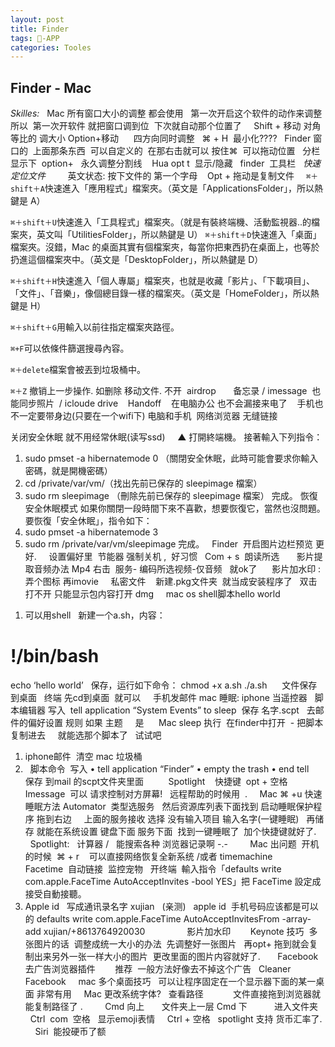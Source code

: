 ```yaml
---
layout: post
title: Finder  
tags: -APP
categories: Tooles
---
```


## Finder - Mac

*Skilles:*
 
Mac 所有窗口大小的调整 都会使用   第一次开启这个软件的动作来调整  
所以  第一次开软件 就把窗口调到位  下次就自动那个位置了
 
 
Shift + 移动       对角等比的 调大小
Option+移动      四方向同时调整
 
⌘ + H  最小化????
 
Finder 窗口的  上面那条东西  可以自定义的  在那右击就可以
按住⌘  可以拖动位置
 
分栏显示下  option+   永久调整分割线  
 
Hua opt t  显示/隐藏   finder  工具栏
 
*快速定位文件*         英文状态: 按下文件的 第一个字母  
 
Opt + 拖动是复制文件 
 
` ⌘＋shift＋A`快速進入「應用程式」檔案夾。（英文是「ApplicationsFolder」，所以熱鍵是 A）

`⌘＋shift＋U`快速進入「工具程式」檔案夾。（就是有裝終端機、活動監視器..的檔案夾，英文叫「UtilitiesFolder」，所以熱鍵是 U）
`⌘＋shift＋D`快速進入「桌面」檔案夾。沒錯，Mac 的桌面其實有個檔案夾，每當你把東西扔在桌面上，也等於扔進這個檔案夾中。（英文是「DesktopFolder」，所以熱鍵是 D）

`⌘＋shift＋H`快速進入「個人專屬」檔案夾，也就是收藏「影片」、「下載項目」、「文件」、「音樂」，像個總目錄一樣的檔案夾。（英文是「HomeFolder」，所以熱鍵是 H）

`⌘＋shift＋G`用輸入以前往指定檔案夾路徑。

`⌘+F`可以依條件篩選搜尋內容。

`⌘＋delete`檔案會被丟到垃圾桶中。

`⌘＋Z` 撤销上一步操作. 如删除 移动文件.
不开  airdrop     
 
备忘录 / imessage  也能同步照片  / icloude drive  
 
Handoff    在电脑办公 也不会漏接来电了    手机也不一定要带身边(只要在一个wifi下)
电脑和手机  网络浏览器 无缝链接     





















关闭安全休眠 就不用经常休眠(读写ssd)
 
 
▲ 打開終端機。
接著輸入下列指令：
1.  sudo pmset -a hibernatemode 0 （關閉安全休眠，此時可能會要求你輸入密碼，就是開機密碼）
2.  cd /private/var/vm/（找出先前已保存的 sleepimage 檔案）
3.  sudo rm sleepimage （刪除先前已保存的 sleepimage 檔案）
完成。
恢復安全休眠模式
如果你關閉一段時間下來不喜歡，想要恢復它，當然也沒問題。要恢復「安全休眠」，指令如下：
1.  sudo pmset -a hibernatemode 3
2.  sudo rm /private/var/vm/sleepimage
完成。
 
Finder  开启图片边栏预览 更好.
 
 
设置偏好里  节能器 强制关机 ,  好习惯
 
Com + s  朗读所选
 
 
 
影片提取音频办法 
Mp4 右击  服务- 编码所选视频-仅音频   就ok了  
 
 
影片加水印 :  弄个图标 再imovie 
 
 
私密文件    新建.pkg文件夹  就当成安装程序了   双击打不开 只能显示包内容打开
dmg
 
 
mac os shell脚本hello world
 
 
 
1) 可以用shell
 
新建一个a.sh，内容：
# !/bin/bash
echo ‘hello world’
 
保存，运行如下命令：
chmod +x a.sh 
./a.sh
 
 
 文件保存到桌面   终端 先cd到桌面  就可以
 
 
手机发邮件 mac 睡眠: iphone 当遥控器
 
脚本编辑器
写入  tell application “System Events” to sleep  
保存 名字.scpt
 
去邮件的偏好设置 规则 
如果 
主题     是      Mac sleep 
执行  在finder中打开  - 把脚本复制进去     就能选那个脚本了 
 
试试吧 
 
1.  iphone邮件  清空 mac 垃圾桶
2.    脚本命令  写入
• tell application “Finder”
• empty the trash
• end tell
 
 
保存 到mail 的scpt文件夹里面    
 
 
 
Spotlight    快捷键  opt + 空格
 
Imessage  可以 请求控制对方屏幕!   远程帮助的时候用  .
 
 
Mac ⌘ +u 快速睡眠方法 
Automator  类型选服务   然后资源库列表下面找到 启动睡眠保护程序
拖到右边     上面的服务接收 选择 没有输入项目 输入名字(一键睡眠)   再储存
就能在系统设置 键盘下面 服务下面  找到一键睡眠了  加个快捷键就好了.
 
 
Spotlight:   计算器 /   能搜索各种 浏览器记录啊 -.- 
 
 
 
 
Mac 出问题  开机的时候  ⌘ + r    可以直接网络恢复全新系统 /或者 timemachine
 
 
 
 
 
 
Facetime  自动链接  监控宠物
 
开终端  
輸入指令「defaults write com.apple.FaceTime AutoAcceptInvites -bool YES」把 FaceTime 設定成接受自動接聽。
1.  Apple id   写成通讯录名字 xujian   (亲测)   apple id  手机号码应该都是可以的
defaults write com.apple.FaceTime AutoAcceptInvitesFrom -array-add xujian/+8613764920030
 
 
 
 
 
 
 
 
影片加水印  
 
 
 
Keynote 技巧  
多张图片的话  调整成统一大小的办法
 先调整好一张图片   再opt+ 拖到就会复制出来另外一张一样大小的图片  更改里面的图片内容就好了.
 
 
 
Facebook  去广告浏览器插件        推荐  一般方法好像去不掉这个广告   Cleaner Facebook
 
 
mac
多个桌面技巧   可以让程序固定在一个显示器下面的某一桌面 非常有用
 
 
Mac 更改系统字体?
 
查看路径            文件直接拖到浏览器就能复制路径了 .
 
 
 
 
Cmd 向上       文件夹上一层
Cmd 下           进入文件夹
 
 
Ctrl  com  空格   显示emoji表情
 
 
Ctrl + 空格   spotlight 支持 货币汇率了.
 
 
Siri  能投硬币了额
 
 
 














































